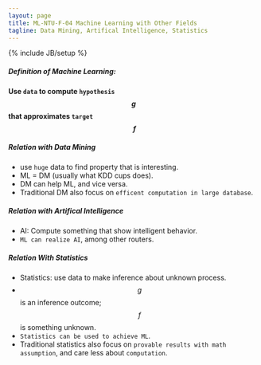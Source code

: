 ```yaml
---
layout: page
title: ML-NTU-F-04 Machine Learning with Other Fields
tagline: Data Mining, Artifical Intelligence, Statistics
---
```

{% include JB/setup %}

##### Definition of Machine Learning:
**Use `data` to compute `hypothesis` $$g$$ that approximates `target` $$\ f$$**

##### Relation with Data Mining
- use `huge` data to find property that is interesting.
- ML = DM (usually what KDD cups does).
- DM can help ML, and vice versa.
- Traditional DM also focus on `efficent computation in large database`.

##### Relation with Artifical Intelligence
- AI: Compute something that show intelligent behavior.
- `ML can realize AI`, among other routers.

##### Relation With Statistics
- Statistics: use data to make inference about unknown process.
- $$g$$ is an inference outcome; $$f$$ is something unknown.
- `Statistics can be used to achieve ML`.
- Traditional statistics also focus on `provable results with math assumption`, and care less about `computation`.
